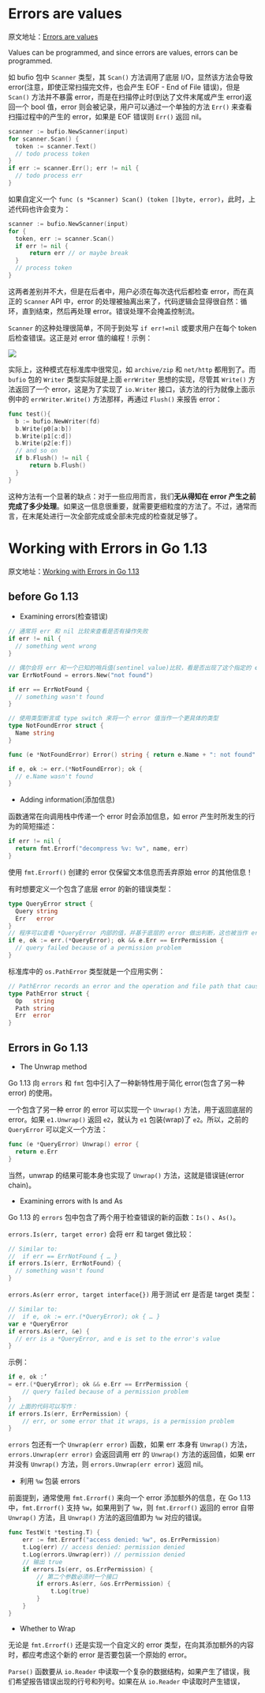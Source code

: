 # Errors are values

原文地址：[Errors are values](https://blog.golang.org/errors-are-values)

Values can be programmed, and since errors are values, errors can be programmed.

如 bufio 包中 `Scanner` 类型，其 `Scan()` 方法调用了底层 I/O，显然该方法会导致 error(注意，即使正常扫描完文件，也会产生 EOF - End of File 错误)，但是 `Scan()` 方法并不暴露 error，而是在扫描停止时(到达了文件末尾或产生 error)返回一个 bool 值，error 则会被记录，用户可以通过一个单独的方法 `Err()` 来查看扫描过程中的产生的 error，如果是 EOF 错误则 `Err()` 返回 nil。

```go
scanner := bufio.NewScanner(input)
for scanner.Scan() {
  token := scanner.Text()
  // todo process token
}
if err := scanner.Err(); err != nil {
  // todo process err
}
```

如果自定义一个 `func (s *Scanner) Scan() (token []byte, error)`，此时，上述代码也许会变为：

```go
scanner := bufio.NewScanner(input)
for {
  token, err := scanner.Scan()
  if err != nil {
      return err // or maybe break
  }
  // process token
}
```

这两者差别并不大，但是在后者中，用户必须在每次迭代后都检查 error，而在真正的 `Scanner` API 中，error 的处理被抽离出来了，代码逻辑会显得很自然：循环，直到结束，然后再处理 error。错误处理不会掩盖控制流。

 `Scanner` 的这种处理很简单，不同于到处写 `if err!=nil` 或要求用户在每个 token 后检查错误。这正是对 error 值的编程！示例：

![](./err_1.png)

实际上，这种模式在标准库中很常见，如 `archive/zip` 和 `net/http` 都用到了。而 `bufio` 包的 `Writer` 类型实际就是上面 `errWriter` 思想的实现，尽管其 `Write()` 方法返回了一个 error，这是为了实现了 `io.Writer` 接口，该方法的行为就像上面示例中的 `errWriter.Write()` 方法那样，再通过 `Flush()` 来报告 error：

```go
func test(){
  b := bufio.NewWriter(fd)
  b.Write(p0[a:b])
  b.Write(p1[c:d])
  b.Write(p2[e:f])
  // and so on
  if b.Flush() != nil {
      return b.Flush()
  }
}
```

这种方法有一个显著的缺点：对于一些应用而言，我们**无从得知在 error 产生之前完成了多少处理**。如果这一信息很重要，就需要更细粒度的方法了。不过，通常而言，在末尾处进行一次全部完成或全部未完成的检查就足够了。

# Working with Errors in Go 1.13

原文地址：[Working with Errors in Go 1.13](https://blog.golang.org/go1.13-errors)

## before Go 1.13

- Examining errors(检查错误)

```go
// 通常将 err 和 nil 比较来查看是否有操作失败
if err != nil {
  // something went wrong
}

// 偶尔会将 err 和一个已知的哨兵值(sentinel value)比较，看是否出现了这个指定的 error
var ErrNotFound = errors.New("not found")

if err == ErrNotFound {
  // something wasn't found
}

// 使用类型断言或 type switch 来将一个 error 值当作一个更具体的类型
type NotFoundError struct {
  Name string
}

func (e *NotFoundError) Error() string { return e.Name + ": not found" }

if e, ok := err.(*NotFoundError); ok {
  // e.Name wasn't found
}
```

- Adding information(添加信息)

函数通常在向调用栈中传递一个 error 时会添加信息，如 error 产生时所发生的行为的简短描述：

```go
if err != nil {
  return fmt.Errorf("decompress %v: %v", name, err)
}
```

使用 `fmt.Errorf()` 创建的 error 仅保留文本信息而丢弃原始 error 的其他信息！

有时想要定义一个包含了底层 error 的新的错误类型：

```go
type QueryError struct {
  Query string
  Err   error
}
// 程序可以查看 *QueryError 内部的值，并基于底层的 error 做出判断，这也被当作 error 的 unwrapping
if e, ok := err.(*QueryError); ok && e.Err == ErrPermission {
  // query failed because of a permission problem
}
```

标准库中的 `os.PathError` 类型就是一个应用实例：

```go
// PathError records an error and the operation and file path that caused it.
type PathError struct {
  Op   string
  Path string
  Err  error
}
```

## Errors in Go 1.13

- The Unwrap method

Go 1.13 向 `errors` 和 `fmt` 包中引入了一种新特性用于简化 error(包含了另一种 error) 的使用。

一个包含了另一种 error 的 error 可以实现一个 `Unwrap()` 方法，用于返回底层的 error。如果 `e1.Unwrap()` 返回 `e2`，就认为 `e1` 包装(wrap)了 `e2`。所以，之前的 `QueryError` 可以定义一个方法：

```go
func (e *QueryError) Unwrap() error {
  return e.Err
}
```

当然，unwrap 的结果可能本身也实现了 `Unwrap()` 方法，这就是错误链(error chain)。

- Examining errors with Is and As

Go 1.13 的 `errors` 包中包含了两个用于检查错误的新的函数：`Is()` 、`As()`。

`errors.Is(err, target error)` 会将 err 和 target 做比较：

```go
// Similar to:
//  if err == ErrNotFound { … }
if errors.Is(err, ErrNotFound) {
  // something wasn't found
}
```

`errors.As(err error, target interface{})` 用于测试 err 是否是 target 类型：

```go
// Similar to:
//  if e, ok := err.(*QueryError); ok { … }
var e *QueryError
if errors.As(err, &e) {
  // err is a *QueryError, and e is set to the error's value
}
```

示例：

```go
if e, ok :‘
= err.(*QueryError); ok && e.Err == ErrPermission {
    // query failed because of a permission problem
}
// 上面的代码可以写作：
if errors.Is(err, ErrPermission) {
    // err, or some error that it wraps, is a permission problem
}
```

`errors` 包还有一个 `Unwrap(err error)` 函数，如果 err 本身有 `Unwrap()` 方法，`errors.Unwrap(err error)` 会返回调用 err 的 `Unwrap()` 方法的返回值，如果 err 并没有 `Unwrap()` 方法，则 `errors.Unwrap(err error)` 返回 nil。

- 利用 `%w` 包装 errors

前面提到，通常使用 `fmt.Errorf()` 来向一个 error 添加额外的信息，在 Go 1.13 中，`fmt.Errorf()` 支持 `%w`，如果用到了 `%w`，则 `fmt.Errorf()` 返回的 error 自带 `Unwrap()` 方法，且 `Unwrap()` 方法的返回值即为 `%w` 对应的错误。

```go
func TestW(t *testing.T) {
	err := fmt.Errorf("access denied: %w", os.ErrPermission)
	t.Log(err) // access denied: permission denied
	t.Log(errors.Unwrap(err)) // permission denied
	// 输出 true
	if errors.Is(err, os.ErrPermission) {
		// 第二个参数必须时一个接口
		if errors.As(err, &os.ErrPermission) {
			t.Log(true)
		}
	}
}
```

- Whether to Wrap

无论是 `fmt.Errorf()` 还是实现一个自定义的 error 类型，在向其添加额外的内容时，都应考虑这个新的 error 是否要包装一个原始的 error。

`Parse()` 函数要从 `io.Reader` 中读取一个复杂的数据结构，如果产生了错误，我们希望报告错误出现的行号和列号。如果在从 `io.Reader` 中读取时产生错误，